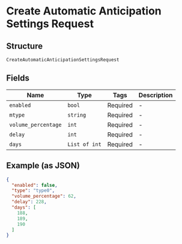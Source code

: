 
# Create Automatic Anticipation Settings Request

## Structure

`CreateAutomaticAnticipationSettingsRequest`

## Fields

| Name | Type | Tags | Description |
|  --- | --- | --- | --- |
| `enabled` | `bool` | Required | - |
| `mtype` | `string` | Required | - |
| `volume_percentage` | `int` | Required | - |
| `delay` | `int` | Required | - |
| `days` | `List of int` | Required | - |

## Example (as JSON)

```json
{
  "enabled": false,
  "type": "type0",
  "volume_percentage": 62,
  "delay": 228,
  "days": [
    188,
    189,
    190
  ]
}
```

